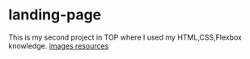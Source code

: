 # landing-page
This is my second project in TOP where I used my HTML,CSS,Flexbox knowledge.
[images resources](https://pixabay.com)
